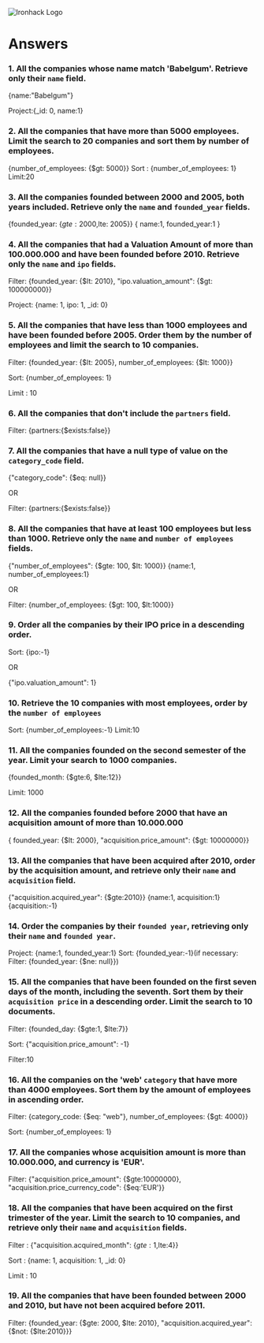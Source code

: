 ![Ironhack Logo](https://i.imgur.com/1QgrNNw.png)

# Answers

### 1. All the companies whose name match 'Babelgum'. Retrieve only their `name` field.

{name:"Babelgum"}

Project:{_id: 0, name:1}

### 2. All the companies that have more than 5000 employees. Limit the search to 20 companies and sort them by **number of employees**.

{number_of_employees: {$gt: 5000}}
Sort : {number_of_employees: 1}
Limit:20

### 3. All the companies founded between 2000 and 2005, both years included. Retrieve only the `name` and `founded_year` fields.

{founded_year: {$gte: 2000,$lte: 2005}}
{ name:1, founded_year:1 }

### 4. All the companies that had a Valuation Amount of more than 100.000.000 and have been founded before 2010. Retrieve only the `name` and `ipo` fields.

Filter: {founded_year: {$lt: 2010}, "ipo.valuation_amount": {$gt: 100000000}}

Project: {name: 1, ipo: 1, _id: 0}

### 5. All the companies that have less than 1000 employees and have been founded before 2005. Order them by the number of employees and limit the search to 10 companies.

Filter: {founded_year: {$lt: 2005}, number_of_employees: {$lt: 1000}}

Sort: {number_of_employees: 1}

Limit : 10

### 6. All the companies that don't include the `partners` field.

Filter: {partners:{$exists:false}}

### 7. All the companies that have a null type of value on the `category_code` field.

{"category_code": {$eq: null}}

OR

Filter: {partners:{$exists:false}}

### 8. All the companies that have at least 100 employees but less than 1000. Retrieve only the `name` and `number of employees` fields.

{"number_of_employees": {$gte: 100, $lt: 1000}}
{name:1, number_of_employees:1}

OR

Filter: {number_of_employees: {$gt: 100, $lt:1000}}

### 9. Order all the companies by their IPO price in a descending order.

Sort: {ipo:-1}

OR

{"ipo.valuation_amount": 1}

### 10. Retrieve the 10 companies with most employees, order by the `number of employees`

Sort: {number_of_employees:-1}
Limit:10

### 11. All the companies founded on the second semester of the year. Limit your search to 1000 companies.

{founded_month: {$gte:6, $lte:12}}

Limit: 1000

### 12. All the companies founded before 2000 that have an acquisition amount of more than 10.000.000

{ founded_year: {$lt: 2000}, "acquisition.price_amount": {$gt: 10000000}}



### 13. All the companies that have been acquired after 2010, order by the acquisition amount, and retrieve only their `name` and `acquisition` field.

{"acquisition.acquired_year": {$gte:2010}}
{name:1, acquisition:1}
{acquisition:-1}

### 14. Order the companies by their `founded year`, retrieving only their `name` and `founded year`.

Project: {name:1, founded_year:1}
Sort: {founded_year:-1}(if necessary: Filter: {founded_year: {$ne: null}})

### 15. All the companies that have been founded on the first seven days of the month, including the seventh. Sort them by their `acquisition price` in a descending order. Limit the search to 10 documents.

Filter: {founded_day: {$gte:1, $lte:7}}

Sort: {"acquisition.price_amount": -1}

Filter:10

### 16. All the companies on the 'web' `category` that have more than 4000 employees. Sort them by the amount of employees in ascending order.

Filter: {category_code: {$eq: "web"}, number_of_employees: {$gt: 4000}}

Sort: {number_of_employees: 1}

### 17. All the companies whose acquisition amount is more than 10.000.000, and currency is 'EUR'.

Filter: {"acquisition.price_amount": {$gte:10000000}, "acquisition.price_currency_code": {$eq:'EUR'}}

### 18. All the companies that have been acquired on the first trimester of the year. Limit the search to 10 companies, and retrieve only their `name` and `acquisition` fields.

Filter : {"acquisition.acquired_month": {$gte:1,$lte:4}}

Sort : {name: 1, acquisition: 1, _id: 0}

Limit : 10


### 19. All the companies that have been founded between 2000 and 2010, but have not been acquired before 2011.

Filter: {founded_year: {$gte: 2000, $lte: 2010}, "acquisition.acquired_year": {$not: {$lte:2010}}}